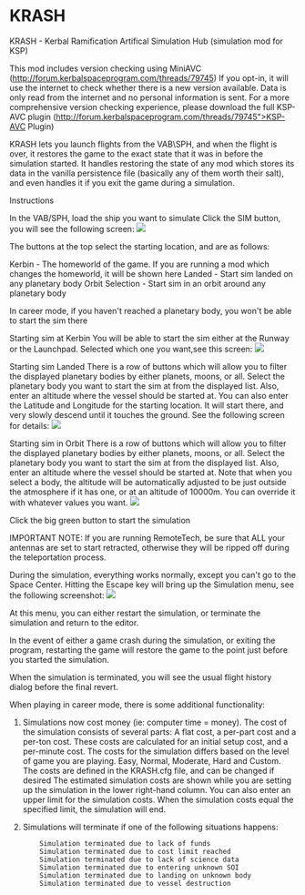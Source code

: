 # KRASH
KRASH - Kerbal Ramification Artifical Simulation Hub (simulation mod for KSP)

This mod includes version checking using MiniAVC (http://forum.kerbalspaceprogram.com/threads/79745)
If you opt-in, it will use the internet to check whether there is a new version available. Data is only
read from the internet and no personal information is sent. For a more comprehensive version checking 
experience, please download the full KSP-AVC plugin (http://forum.kerbalspaceprogram.com/threads/79745">KSP-AVC Plugin)

KRASH lets you launch flights from the VAB\SPH, and when the flight is over, it restores the game to the exact state that 
it was in before the simulation started. It handles restoring the state of any mod which stores its data in the vanilla 
persistence file (basically any of them worth their salt), and even handles it if you exit the game during a simulation.

Instructions


In the VAB/SPH, load the ship you want to simulate
Click the SIM button, you will see the following screen:
![](http://i.imgur.com/gaEXswY.png)

The buttons at the top select the starting location, and are as follows:

Kerbin - The homeworld of the game.  If you are running a mod which changes the homeworld, it will be shown here
Landed - Start sim landed on any planetary body
Orbit Selection - Start sim in an orbit around any planetary body

In career mode, if you haven't reached a planetary body, you won't be able to start the sim there

Starting sim at Kerbin
You will be able to start the sim either at the Runway or the Launchpad.  Selected which one you want,see this screen:
![](http://i.imgur.com/UXLcFe3.png)

Starting sim Landed
There is a row of buttons which will allow you to filter the displayed planetary bodies by either planets, moons, or all.
Select the planetary body you want to start the sim at from the displayed list.  Also, 
enter an altitude where the vessel should be started at.  You can also enter the Latitude 
and Longitude for the starting location.  It will start there, and very 
slowly descend until it touches the ground.  See the following screen for details:
![](http://i.imgur.com/UXLcFe3.png)

Starting sim in Orbit
There is a row of buttons which will allow you to filter the displayed planetary bodies by either planets, moons, or all.
Select the planetary body you want to start the sim at from the displayed list.  Also, 
enter an altitude where the vessel should be started at.  Note that when you select a body, the
altitude will be automatically adjusted to be just outside the atmosphere if it has one, or
at an altitude of 10000m.  You can override it with whatever values you want.
![](http://i.imgur.com/QWgr5Xc.png)

Click the big green button to start the simulation

IMPORTANT NOTE:  If you are running RemoteTech, be sure that ALL your antennas are set to start retracted,
otherwise they will be ripped off during the teleportation process.

During the simulation, everything works normally, except you can't go to the Space Center.  Hitting the Escape key
will bring up the Simulation menu, see the following screenshot:
![](http://i.imgur.com/EWNWtqc.png)

At this menu, you can either restart the simulation, or terminate the simulation and return to the editor.

In the event of either a game crash during the simulation, or exiting the program, restarting the game will restore 
the game to the point just before you started the simulation.

When the simulation is terminated, you will see the usual flight history dialog before the final revert.

When playing in career mode, there is some additional functionality:

1.  Simulations now cost money (ie:  computer time = money).  The cost of the simulation
	consists of several parts:  A flat cost, a per-part cost and a per-ton cost.  These costs
	are calculated for an initial setup cost, and a per-minute cost.  The costs for the simulation
	differs based on the level of game you are playing.  Easy, Normal, Moderate, Hard and Custom.
	The costs are defined in the KRASH.cfg file, and can be changed if desired
	The estimated simulation costs are shown while you are setting up the simulation in the
	lower right-hand column.
	You can also enter an upper limit for the simulation costs.  When the simulation costs equal
	the specified limit, the simulation will end.

2.	Simulations will terminate if one of the following situations happens:

			Simulation terminated due to lack of funds
			Simulation terminated due to cost limit reached
			Simulation terminated due to lack of science data
			Simulation terminated due to entering unknown SOI
			Simulation terminated due to landing on unknown body
			Simulation terminated due to vessel destruction